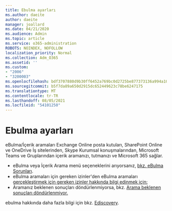 ```yaml
---
title: Ebulma ayarları
ms.author: daeite
author: daeite
manager: joallard
ms.date: 04/21/2020
ms.audience: Admin
ms.topic: article
ms.service: o365-administration
ROBOTS: NOINDEX, NOFOLLOW
localization_priority: Normal
ms.collection: Adm_O365
ms.assetid: ''
ms.custom:
- "2006"
- "3200003"
ms.openlocfilehash: bdf3707880d9b30ff6452a769bc0d2725be877373136a994a108e92d56d7b577
ms.sourcegitcommit: b5f7da89a650d2915dc652449623c78be6247175
ms.translationtype: MT
ms.contentlocale: tr-TR
ms.lasthandoff: 08/05/2021
ms.locfileid: "54101250"
---
```

# <a name="ediscovery-settings"></a>Ebulma ayarları

eBulma/İçerik aramaları Exchange Online posta kutuları, SharePoint Online ve OneDrive İş sitelerinden, Skype Kurumsal konuşmalarından, Microsoft Teams ve Gruplarından içerik aramanızı, tutmanızı ve Microsoft 365 sağlar.

- eBulma veya İçerik Arama menü seçeneklerini arıyorsanız, [bkz. eBulma Sorunları](https://docs.microsoft.com/alchemyinsights/ediscovery-issues).
- eBulma aramaları için gereken izinler'den eBulma aramaları [gerçekleştirmek için gereken izinler hakkında bilgi edinmek için:](https://docs.microsoft.com/alchemyinsights/permissions-required-for-ediscovery-searches)
- Aramanız beklenen sonuçları döndürlenmiyorsa, bkz. [Arama beklenen sonuçları döndürlenmiyor.](https://docs.microsoft.com/alchemyinsights/search-not-returning-expected-results)

ebulma hakkında daha fazla bilgi için bkz. [Ediscovery](https://docs.microsoft.com/microsoft-365/compliance/ediscovery).
